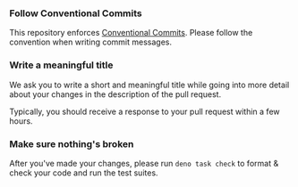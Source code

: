 ### Follow Conventional Commits

This repository enforces [Conventional Commits](https://www.conventionalcommits.org/en/v1.0.0/).
Please follow the convention when writing commit messages.

### Write a meaningful title

We ask you to write a short and meaningful title while going into more detail
about your changes in the description of the pull request.

Typically, you should receive a response to your pull request within a few
hours.

### Make sure nothing's broken

After you've made your changes, please run `deno task check` to format & check
your code and run the test suites.
